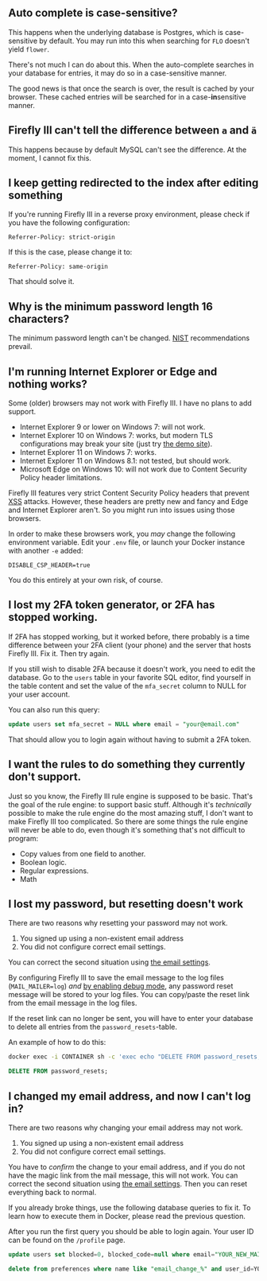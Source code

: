 ## Auto complete is case-sensitive?

This happens when the underlying database is Postgres, which is case-sensitive by default. You may run into this when searching for `FLO` doesn't yield `flower`.

There's not much I can do about this. When the auto-complete searches in your database for entries, it may do so in a case-sensitive manner.

The good news is that once the search is over, the result is cached by your browser. These cached entries will be searched for in a case-**in**sensitive manner.

## Firefly III can't tell the difference between `a` and `ä`

This happens because by default MySQL can't see the difference. At the moment, I cannot fix this.


## I keep getting redirected to the index after editing something

If you're running Firefly III in a reverse proxy environment, please check if you have the following configuration:

```text
Referrer-Policy: strict-origin
```

If this is the case, please change it to:

```text
Referrer-Policy: same-origin
```

That should solve it.

## Why is the minimum password length 16 characters?

The minimum password length can't be changed. [NIST](https://pages.nist.gov/800-63-3/sp800-63b.html) recommendations prevail.

## I'm running Internet Explorer or Edge and nothing works?

Some (older) browsers may not work with Firefly III. I have no plans to add support.

* Internet Explorer 9 or lower on Windows 7: will not work.
* Internet Explorer 10 on Windows 7: works, but modern TLS configurations may break your site (just try [the demo site](https://demo.firefly-iii.org/?mtm_campaign=documentation&mtm_kwd=demo-other)).
* Internet Explorer 11 on Windows 7: works.
* Internet Explorer 11 on Windows 8.1: not tested, but should work.
* Microsoft Edge on Windows 10: will not work due to Content Security Policy header limitations.

Firefly III features very strict Content Security Policy headers that prevent [XSS](https://en.wikipedia.org/wiki/Cross-site_scripting) attacks. However, these headers are pretty new and fancy and Edge and Internet Explorer aren't. So you might run into issues using those browsers.

In order to make these browsers work, you _may_ change the following environment variable. Edit your `.env` file, or launch your Docker instance with another `-e` added:

`DISABLE_CSP_HEADER=true`

You do this entirely at your own risk, of course.


## I lost my 2FA token generator, or 2FA has stopped working.

If 2FA has stopped working, but it worked before, there probably is a time difference between your 2FA client (your phone) and the server that hosts Firefly III. Fix it. Then try again.

If you still wish to disable 2FA because it doesn't work, you need to edit the database. Go to the `users` table in your favorite SQL editor, find yourself in the table content and set the value of the `mfa_secret` column to NULL for your user account.

You can also run this query:

```sql
update users set mfa_secret = NULL where email = "your@email.com"
```

That should allow you to login again without having to submit a 2FA token.


## I want the rules to do something they currently don't support.

Just so you know, the Firefly III rule engine is supposed to be basic. That's the goal of the rule engine: to support basic stuff. Although it's _technically_ possible to make the rule engine do the most amazing stuff, I don't want to make Firefly III too complicated. So there are some things the rule engine will never be able to do, even though it's something that's not difficult to program:

* Copy values from one field to another.
* Boolean logic.
* Regular expressions.
* Math

## I lost my password, but resetting doesn't work

There are two reasons why resetting your password may not work.

1. You signed up using a non-existent email address
2. You did not configure correct email settings.

You can correct the second situation using [the email settings](../advanced-installation/email.md).

By configuring Firefly III to save the email message to the log files (`MAIL_MAILER=log`) *and* [by enabling debug mode](other.md#how-do-i-enable-debug-mode), any password reset message will be stored to your log files. You can copy/paste the reset link from the email message in the log files.

If the reset link can no longer be sent, you will have to enter your database to delete all entries from the `password_resets`-table.

An example of how to do this:

```bash
docker exec -i CONTAINER sh -c 'exec echo "DELETE FROM password_resets;" | mariadb -u"DB_USERNAME" -p"DB_PASSWORD"'
```

```sql
DELETE FROM password_resets;

```

## I changed my email address, and now I can't log in?

There are two reasons why changing your email address may not work.

1. You signed up using a non-existent email address
2. You did not configure correct email settings.

You have to *confirm* the change to your email address, and if you do not have the magic link from the mail message, this will not work. You can correct the second situation using [the email settings](../advanced-installation/email.md). Then you can reset everything back to normal.

If you already broke things, use the following database queries to fix it. To learn how to execute them in Docker, please read the previous question.

After you run the first query you should be able to login again. Your user ID can be found on the `/profile` page.

```sql
update users set blocked=0, blocked_code=null where email="YOUR_NEW_MAIL"

delete from preferences where name like "email_change_%" and user_id=YOUR_USER_ID;
```
